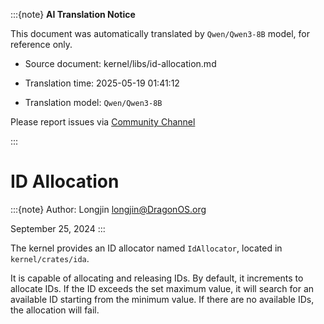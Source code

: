 :::{note}
**AI Translation Notice**

This document was automatically translated by `Qwen/Qwen3-8B` model, for reference only.

- Source document: kernel/libs/id-allocation.md

- Translation time: 2025-05-19 01:41:12

- Translation model: `Qwen/Qwen3-8B`

Please report issues via [Community Channel](https://github.com/DragonOS-Community/DragonOS/issues)

:::

# ID Allocation

:::{note}
Author: Longjin <longjin@DragonOS.org>

September 25, 2024
:::

The kernel provides an ID allocator named `IdAllocator`, located in `kernel/crates/ida`.

It is capable of allocating and releasing IDs. By default, it increments to allocate IDs. If the ID exceeds the set maximum value, it will search for an available ID starting from the minimum value. If there are no available IDs, the allocation will fail.
